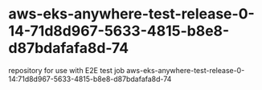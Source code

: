 # aws-eks-anywhere-test-release-0-14-71d8d967-5633-4815-b8e8-d87bdafafa8d-74
repository for use with E2E test job aws-eks-anywhere-test-release-0-14:71d8d967-5633-4815-b8e8-d87bdafafa8d-74
